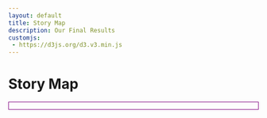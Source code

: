```yaml
---
layout: default
title: Story Map
description: Our Final Results
customjs:
 - https://d3js.org/d3.v3.min.js
---
```

# Story Map


<html>
<head>
  <meta charset="utf-8">
  <meta name="viewport" content="width=device-width">
  <title>JS Bin</title>
  <style id="jsbin-css">
  .boxed {
  border: 1px solid purple ;
  }
  .background {
    fill: #eee;
    pointer-events: all;
  }
  .background-trial {
    fill: 'black';
  }
  .button {
    position: relative;
  }
  .map-layer {
    fill: #fff;
    stroke: #aaa;
  }
  .effect-layer{
    pointer-events:none;
  }
  text{
    font-family: 'Helvetica Neue', Helvetica, Arial, sans-serif;
    font-weight: 300;
  }
  text.big-text{
    font-size: 30px;
    font-weight: 400;
  }
  .effect-layer text, text.dummy-text{
    font-size: 12px;
  }
  .tooltip {
    position: absolute;
    z-index: 10;
    visibility: hidden;
    background: Beige;
  }
  </style>
</head>
<body>
<div class="boxed">
  <script src="https://d3js.org/d3.v3.min.js"></script>
      <div id = 'chart1'>
        <div id = 'title_div'>
        </div>
        <div id = 'dropdown'></div>
    </div>
  <script id="jsbin-javascript">
  var width = 800,
      height = 300,
      left;

  // Define color scale
  var color = d3.scale.linear()
    .domain([1, 5])
    .clamp(true)
    .range(['white', 'SteelBlue']);

  var projection = d3.geo.mercator()
                       .scale(900)
                       .center([-103.7,38])
                       .translate([(width)/2, (height)/2])

  var path = d3.geo.path()
    .projection(projection);


  var title_svg = d3.select('#title_div')
    .append('svg')
    .attr('width', width)
    .attr('height', 100);

  title_svg.append('rect')
    .attr('id', 'title_background')
    .attr('class', 'background')
    .attr('width', width)
    .attr('height', 100);


  // Set svg width & height
  var svg = d3.select('#chart1')
    .append('svg')
    .attr('width', width)
    .attr('height', height);

  // Add background
  svg.append('rect')
    .attr('class', 'background')
    .attr('width', width)
    .attr('height', height);



  var filter_y = 77;
  var filter_text = 90;
  var year_x = 280;
  var space_x = 50;
  var assigned = true;
  var zoom_in = false;

  var years = [{'x': year_x + (0*space_x), 'year': 2001},
  {'x': year_x + (1*space_x), 'year': 2002},
  {'x': year_x + (2*space_x), 'year': 2003},
  {'x': year_x + (3*space_x), 'year': 2004},
  {'x': year_x + (4*space_x), 'year': 2005},
  {'x': year_x + (5*space_x), 'year': 2006},
  {'x': year_x + (6*space_x), 'year': 2007},
  {'x': year_x + (7*space_x), 'year': 2008},
  {'x': year_x + (8*space_x), 'year': 2009},
  {'x': year_x + (9*space_x), 'year': 2010},
  {'x': year_x + (10*space_x), 'year': 2011},
  {'x': year_x + (11*space_x), 'year': 2012}];

  var year_buttons = title_svg.selectAll("rect")
                              .filter(function(d) {
                                return d;
                              })
                             .data(years)
                             .enter()
                             .append("rect");

  var yearAttributes = year_buttons
                          .attr("width", 50)
                          .attr("height", 18)
                          // .attr('r', 8)
                          .attr("x", function (d) { return d.x; })
                          .style("y", filter_y)
                          .style('opacity', 0.2);

  year_buttons.filter(function(d) { return d.year == 2001; })
    .style('opacity', 0.5);

  for (var i = 0; i < years.length; i++) {
    title_svg.append('text').text(years[i].year)
      .attr('id', 'year_text')
      .attr('dx', years[i].x + 13)
      .attr('dy', filter_y + 13)
      .style('font-size', 12);
  }


  title_svg.append('text').text('Patents: ').attr('x', 10).attr('y', filter_text);

  var assigned_filter = title_svg.append('rect')
    .attr('id', 'assigned_filter')
    .attr('width', 70)
    .attr('height', 18)
    .attr('x', 80)
    .attr('y', filter_y)
    .style('opacity', 0.5);
    title_svg.append('text').text('Assigned').attr('x', 90).attr('y', filter_text).style('font-size', 12);

  var invented_filter = title_svg.append('rect')
    .attr('id', 'invented_filter')
    .attr('width', 70)
    .attr('height', 18)
    .attr('x', 150)
    .attr('y', filter_y)
    .style('opacity', 0.2);
    title_svg.append('text').text('Invented').attr('id', 'invented_filter').attr('x', 165).attr('y', filter_text).style('font-size', 12);







  var g = svg.append('g');


  var effectLayer = g.append('g')
    .classed('effect-layer', true);


  var mapLayer = g.append('g')
    .classed('map-layer', true);


  var dummyText = g.append('text')
    .classed('dummy-text', true)
    .attr('x', 10)
    .attr('y', 30)
    .style('opacity', 0);


  var bigText = g.append('text')
    .classed('big-text', true)
    .attr('x', 20)
    .attr('y', 45);


  var tooltip = d3.select('#chart1')
         .append('g')
         .attr('class', 'tooltip');


  svg.append('rect')
    .attr('id', 'summary_stats')
    .attr('width', (width / 5) + 20)
    .attr('height', 900)
    .attr("transform","translate(0,0)")
    .attr("fill", "SteelBlue")
    .style('opacity', 0.1)
    .attr('stroke', 'black')
    .attr('stroke-width', 0.2);

  title_svg.append('text')
    .attr('id', 'title')
    .text('Top Innovative Cities in the United States')
    .attr('font-size', 24)
    .attr('x', 400)
    .attr('y', 30);

  svg.append('text')
    .attr('id', 'year')
    .text('Year: ')
    .attr('font-weight', 'bold')
    .attr('font-size', 12)
    .attr('x', 10)
    .attr('y', 30);

  svg.append('text')
    .attr('id', 'top_features')
    .text('Logistic Regression Coefficients: ')
    .attr('font-weight', 'bold')
    .attr('font-size', 12)
    .attr('x', 10)
    .attr('y', 50);

  svg.append('text')
    .text('Feature')
    .attr('font-weight', 'bold')
    .attr('font-size', 12)
    .attr('x', 20)
    .attr('y', 80);


  svg.append('text')
    .text('Assigned')
    .attr('font-weight', 'bold')
    .attr('font-size', 12)
    .attr('x', 120)
    .attr('y', 80);

  svg.append('text')
      .text('Invented')
      .attr('font-weight', 'bold')
      .attr('font-size', 12)
      .attr('x', 180)
      .attr('y', 80);

  svg.append('text')
    .text('Top Cities: ')
    .attr('id', 'top_cities')
    .attr('font-weight', 'bold')
    .attr('font-size', 12)
    .attr('x', 10)
    .attr('y', 250);

  svg.append('text')
    .text('Place: ')
    .attr('font-weight', 'bold')
    .attr('font-size', 12)
    .attr('x', 10)
    .attr('y', 400);

  svg.append('text')
    .text('Total Patents: ')
    .attr('font-weight', 'bold')
    .attr('font-size', 12)
    .attr('x', 10)
    .attr('y', 420);

  svg.append('text')
    .text('Total Invented Patents: ')
    .attr('font-weight', 'bold')
    .attr('font-size', 12)
    .attr('x', 10)
    .attr('y', 440);

  svg.append('text')
    .text('Average SBIR Funding: ')
    .attr('font-weight', 'bold')
    .attr('font-size', 12)
    .attr('x', 10)
    .attr('y', 460);

  svg.append('text')
    .text('Percent Creative Class: ')
    .attr('font-weight', 'bold')
    .attr('font-size', 12)
    .attr('x', 10)
    .attr('y', 480);

  svg.append('text')
    .text("Percent Bachelor's Deg: ")
    .attr('font-weight', 'bold')
    .attr('font-size', 12)
    .attr('x', 10)
    .attr('y', 500);

  svg.append('text')
    .text("Percent Graduate Deg: ")
    .attr('font-weight', 'bold')
    .attr('font-size', 12)
    .attr('x', 10)
    .attr('y', 520);

  svg.append('text')
    .text("Percent Foreign Born: ")
    .attr('font-weight', 'bold')
    .attr('font-size', 12)
    .attr('x', 10)
    .attr('y', 540);

  svg.append('text')
    .text("Median Household Income: ")
    .attr('font-weight', 'bold')
    .attr('font-size', 12)
    .attr('x', 10)
    .attr('y', 560);



  d3.json('https://gist.githubusercontent.com/rohuniyer/c44fead13bb1f6ec517bdb53f36870da/raw/aba3df59a745810f7afef833b0728a6b70ba8129/new_cities_stats.json', function(error, mapData) {

    //console.log(mapData.features[0].properties.place_name)

    var features = mapData.features;

    var spacing = 20;

    var f_3 = d3.format(".3f");
    var f_1 = d3.format(",.0f");


    var year = 2001;

    d3.csv('https://raw.githubusercontent.com/rohuniyer/a_story_of_cities_and_patents/master/csv_for_summary.csv',
      function(data) {
        //console.log(data[0]);

        var annualPatentSummary = d3.nest()
          .key(function(d) { return d.Year; })
          .rollup(function(v) { return d3.sum(v, function(d) { return d['Patents']; }); })
          .entries(data);


        var annualInventorPatentSummary = d3.nest()
            .key(function(d) { return d.Year; })
            .rollup(function(v) { return d3.sum(v, function(d) { return d.inventor_patents; }); })
            .entries(data);


        var annualSBIRSummary = d3.nest()
          .key(function(d) { return d.Year; })
          .rollup(function(v) { return d3.mean(v, function(d) { return d['Award Mean']; }); })
          .entries(data);


        var annualCC = d3.nest()
          .key(function(d) { return d.Year; })
          .rollup(function(v) { return d3.mean(v, function(d) { return d.percent_creative_class; }); })
          .entries(data);

        var annualBachelors = d3.nest()
          .key(function(d) {return d.Year; })
          .rollup(function(v) { return d3.mean(v, function(d) { return d.percent_bachelors; }); })
          .entries(data);

        var annualGraduate = d3.nest()
          .key(function(d) { return d.Year; })
          .rollup(function(v) { return d3.mean(v, function(d) { return d.percent_graduate; }); })
          .entries(data);

        var annualForeignBorn = d3.nest()
          .key(function(d) { return d.Year; })
          .rollup(function(v) { return d3.mean(v, function(d) { return d.percent_foreign_born; }); })
          .entries(data);

        var annualMedianIncome = d3.nest()
          .key(function(d) { return d.Year; })
          .rollup(function(v) { return d3.mean(v, function(d) { return d.median_household_income; }); })
          .entries(data);

        var topCities = d3.nest()
          .key(function(d) { return d.Year; })
          .entries(data);

        function rank_inventor_cities() {
          var ranked_cities = [];
          for (var i = 0; i < Object.keys(topCities).length; i++) {
            ranked_cities.push(topCities[i].values.map(d => [d.city_state, d.inventor_patents]));
          }
          for (var i = 0; i < ranked_cities.length; i++) {
            ranked_cities[i].sort(function (a, b) {
              return b[1] - a[1];
            })
            ranked_cities[i] = ranked_cities[i].map(d => d[0]);
          }
          return ranked_cities;
        }
        var ranked_inventor_cities = rank_inventor_cities();




        function get_cities() {
          var ranked_cities = []
          for (var i = 0; i < Object.keys(topCities).length; i++) {
            ranked_cities.push(topCities[i].values.map(d => d.city_state));
          }
          return ranked_cities;
        }

        var ranked_cities = get_cities();


        d3.csv('https://raw.githubusercontent.com/rohuniyer/a_story_of_cities_and_patents/master/regression_results.csv',
          function(regression_data) {

            var annualRegressionSummary = d3.nest()
              .key(function(d) { return d.Year; })
              .key(function(v) { return v.score; })
              .entries(regression_data);


            function regression_results_text() {

              var results_y = 100;

              //Award Mean
              svg.append('text')
                .text('SBIR Mean: ')
                .attr('font-size', 12)
                .attr('x', 20)
                .attr('y', results_y);

              svg.append('text')
                .text(function(d) {
                  return f_3(annualRegressionSummary[year-2001].values[0].values[0].award_mean);
                })
                .attr('id', 'award_mean_sa')
                .attr('font-size', 12)
                .attr('x', 120)
                .attr('y', results_y);

              svg.append('text')
                .text(function(d) {
                  return f_3(annualRegressionSummary[year-2001].values[1].values[0].award_mean);
                })
                .attr('id', 'award_mean_si')
                .attr('font-size', 12)
                .attr('x', 180)
                .attr('y', results_y);

              //Perc Creative Class
              svg.append('text')
                .text('Creative Class: ')
                .attr('font-size', 12)
                .attr('x', 20)
                .attr('y', results_y + spacing);

              svg.append('text')
                .text(function(d) {
                  return f_3(annualRegressionSummary[year-2001].values[0].values[0].scaled_perc_creative_class);
                })
                .attr('id', 'scaled_perc_creative_class_sa')
                .attr('font-size', 12)
                .attr('x', 120)
                .attr('y', results_y + spacing);

              svg.append('text')
                .text(function(d) {
                  return f_3(annualRegressionSummary[year-2001].values[1].values[0].scaled_perc_creative_class);
                })
                .attr('id', 'scaled_perc_creative_class_si')
                .attr('font-size', 12)
                .attr('x', 180)
                .attr('y', results_y + spacing);


              //Perc Bachelors
              svg.append('text')
                .text('Bachelors Deg.: ')
                .attr('font-size', 12)
                .attr('x', 20)
                .attr('y', results_y + (2*spacing));

              svg.append('text')
                .text(function(d) {
                  return f_3(annualRegressionSummary[year-2001].values[0].values[0].percent_bachelors);
                })
                .attr('id', 'percent_bachelors_sa')
                .attr('font-size', 12)
                .attr('x', 120)
                .attr('y', results_y + (2*spacing));

              svg.append('text')
                .text(function(d) {
                  return f_3(annualRegressionSummary[year-2001].values[1].values[0].percent_bachelors);
                })
                .attr('id', 'percent_bachelors_si')
                .attr('font-size', 12)
                .attr('x', 180)
                .attr('y', results_y + (2*spacing));

              //Perc Graduate
              svg.append('text')
                .text('Graduates Deg.: ')
                .attr('font-size', 12)
                .attr('x', 20)
                .attr('y', results_y + (3*spacing));

              svg.append('text')
                .text(function(d) {
                  return f_3(annualRegressionSummary[year-2001].values[0].values[0].percent_graduate);
                })
                .attr('id', 'percent_graduate_sa')
                .attr('font-size', 12)
                .attr('x', 120)
                .attr('y', results_y + (3*spacing));

              svg.append('text')
                .text(function(d) {
                  return f_3(annualRegressionSummary[year-2001].values[1].values[0].percent_graduate);
                })
                .attr('id', 'percent_graduate_si')
                .attr('font-size', 12)
                .attr('x', 180)
                .attr('y', results_y + (3*spacing));

                //Perc Foreign Born
                svg.append('text')
                  .text('Foreign Born: ')
                  .attr('font-size', 12)
                  .attr('x', 20)
                  .attr('y', results_y + (4*spacing));

                svg.append('text')
                  .text(function(d) {
                    return f_3(annualRegressionSummary[year-2001].values[0].values[0].percent_foreign_born);
                  })
                  .attr('id', 'percent_foreign_born_sa')
                  .attr('font-size', 12)
                  .attr('x', 120)
                  .attr('y', results_y + (4*spacing));

                svg.append('text')
                  .text(function(d) {
                    return f_3(annualRegressionSummary[year-2001].values[1].values[0].percent_foreign_born);
                  })
                  .attr('id', 'percent_foreign_born_si')
                  .attr('font-size', 12)
                  .attr('x', 180)
                  .attr('y', results_y + (4*spacing));

                //Recipient Mean
                svg.append('text')
                  .text('Federal Funding: ')
                  .attr('font-size', 12)
                  .attr('x', 20)
                  .attr('y', results_y + (5*spacing));

                svg.append('text')
                  .text(function(d) {
                    return f_3(annualRegressionSummary[year-2001].values[0].values[0].recipient_mean);
                  })
                  .attr('id', 'recipient_mean_sa')
                  .attr('font-size', 12)
                  .attr('x', 120)
                  .attr('y', results_y + (5*spacing));

                svg.append('text')
                  .text(function(d) {
                    return f_3(annualRegressionSummary[year-2001].values[1].values[0].recipient_mean);
                  })
                  .attr('id', 'recipient_mean_si')
                  .attr('font-size', 12)
                  .attr('x', 180)
                  .attr('y', results_y + (5*spacing));

                //Median Household Income
                svg.append('text')
                  .text('Household Income: ')
                  .attr('font-size', 12)
                  .attr('x', 20)
                  .attr('y', results_y + (6*spacing));

                svg.append('text')
                  .text(function(d) {
                    return f_3(annualRegressionSummary[year-2001].values[0].values[0].median_household_income);
                  })
                  .attr('id', 'median_household_income_sa')
                  .attr('font-size', 12)
                  .attr('x', 120)
                  .attr('y', results_y + (6*spacing));

                svg.append('text')
                  .text(function(d) {
                    return f_3(annualRegressionSummary[year-2001].values[1].values[0].median_household_income);
                  })
                  .attr('id', 'median_household_income_si')
                  .attr('font-size', 12)
                  .attr('x', 180)
                  .attr('y', results_y + (6*spacing));


            }

            regression_results_text();





    d3.json('https://raw.githubusercontent.com/rohuniyer/a_story_of_cities_and_patents/master/city_stats.json', function(error, cityData) {

      var centroids = features.map(function (feature){
        return path.centroid(feature);
      });


        var years = Object.keys(cityData).sort();

        var city_features = cityData[year];

        draw_legend();


        function write_top_cities() {
          svg.append('text')
           .html(function (d) {
             if (assigned) {
               var curr_city = city_features[ranked_cities[year-2001][0]]
             }
             else {
               var curr_city = city_features[ranked_inventor_cities[year-2001][0]]
             }
             var city_rank = '1 | ' + curr_city.city_for_viewing;
             return city_rank; //topCities[year-2001].values[0].city_state;
           })
           .attr('id', 'top_cities_1')
           .attr('font-size', 12)
           .attr('x', 20)
           .attr('y', 270)

           svg.append('text')
            .html(function (d) {
              if (assigned) {
                var curr_city = city_features[ranked_cities[year-2001][1]]
              }
              else {
                var curr_city = city_features[ranked_inventor_cities[year-2001][1]]
              }
              var city_rank = '2 | ' + curr_city.city_for_viewing;
              return city_rank; //topCities[year-2001].values[0].city_state;
            })
            .attr('id', 'top_cities_2')
            .attr('font-size', 12)
            .attr('x', 20)
            .attr('y', 285)

            svg.append('text')
             .html(function (d) {
               if (assigned) {
                 var curr_city = city_features[ranked_cities[year-2001][2]]
               }
               else {
                 var curr_city = city_features[ranked_inventor_cities[year-2001][2]]
               }
               var city_rank = '3 | ' + curr_city.city_for_viewing;
               return city_rank; //topCities[year-2001].values[0].city_state;
             })
             .attr('id', 'top_cities_3')
             .attr('font-size', 12)
             .attr('x', 20)
             .attr('y', 300)

             svg.append('text')
              .html(function (d) {
                if (assigned) {
                  var curr_city = city_features[ranked_cities[year-2001][3]]
                }
                else {
                  var curr_city = city_features[ranked_inventor_cities[year-2001][3]]
                }
                var city_rank = '4 | ' + curr_city.city_for_viewing;
                return city_rank; //topCities[year-2001].values[0].city_state;
              })
              .attr('id', 'top_cities_4')
              .attr('font-size', 12)
              .attr('x', 20)
              .attr('y', 315)

              svg.append('text')
               .html(function (d) {
                 if (assigned) {
                   var curr_city = city_features[ranked_cities[year-2001][4]]
                 }
                 else {
                   var curr_city = city_features[ranked_inventor_cities[year-2001][4]]
                 }
                 var city_rank = '5 | ' + curr_city.city_for_viewing;
                 return city_rank; //topCities[year-2001].values[0].city_state;
               })
               .attr('id', 'top_cities_5')
               .attr('font-size', 12)
               .attr('x', 20)
               .attr('y', 330)
        }

        write_top_cities();


        var summary_stats_x = 150;
        var summary_stats_y = 400;


         svg.append('text')
           .text('USA')
           .attr('id', 'place_name')
           .attr('font-size', 12)
           .attr('x', summary_stats_x)
           .attr('y', 400);

         svg.append('text')
           .text(function(d) {
             return f_1(annualPatentSummary[year - 2001].values);
           })
           .attr('id', 'patents')
           .attr('font-size', 12)
           .attr('x', summary_stats_x)
           .attr('y', 420);

        svg.append('text')
             .text(function(d) {
               return f_1(annualInventorPatentSummary[year - 2001].values);
             })
             .attr('id', 'inventor_patents')
             .attr('font-size', 12)
             .attr('x', summary_stats_x)
             .attr('y', 440);

        svg.append('text')
           .text(function (d) {
             return '$' + f_1(annualSBIRSummary[year - 2001].values);
           })
           .attr('id', 'funding')
           .attr('font-size', 12)
           .attr('x', summary_stats_x)
           .attr('y', 460);

        svg.append('text')
           .text(function(d) {
             return f_3(annualCC[year - 2001].values);
           })
           .attr('id', 'perc_cc')
           .attr('font-size', 12)
           .attr('x', summary_stats_x)
           .attr('y', 480);

           svg.append('text')
              .text(function(d) {
                return f_3(annualBachelors[year - 2001].values);
              })
              .attr('id', 'perc_bachelors_summary')
              .attr('font-size', 12)
              .attr('x', summary_stats_x)
              .attr('y', 500);

          svg.append('text')
             .text(function(d) {
               return f_3(annualGraduate[year - 2001].values);
             })
             .attr('id', 'perc_graduate_summary')
             .attr('font-size', 12)
             .attr('x', summary_stats_x)
             .attr('y', 520);

         svg.append('text')
            .text(function(d) {
              return f_3(annualForeignBorn[year - 2001].values);
            })
            .attr('id', 'perc_fb_summary')
            .attr('font-size', 12)
            .attr('x', summary_stats_x)
            .attr('y', 540);


        svg.append('text')
           .text(function(d) {
             return '$' + f_1(annualMedianIncome[year - 2001].values);
           })
           .attr('id', 'perc_income_summary')
           .attr('font-size', 12)
           .attr('x', summary_stats_x)
           .attr('y', 560);



        function draw_circles() {
          mapLayer.selectAll('circle')
              .data(features)
              .enter().append('circle')
              .attr('cx', function(d) {
                return projection([d.properties.lon, d.properties.lat])[0];
              })
              .attr('cy', function(d) {
                return projection([d.properties.lon, d.properties.lat])[1];
              })
              .attr('r', function(d) {
                var city_name = d.properties.city_state;
                var curr_city = city_features[city_name];
                if (assigned) {
                  return Math.pow(Math.log(curr_city.Patents / 2), 1.5);
                }
                else{
                  return Math.pow(Math.log(curr_city.inventor_patents / 2), 1.5);
                }
                //return (Math.pow(curr_city.Score_assigned, 3)) / 8;
              })
              .attr("stroke","")
              .style('fill', function(d) {
                var city_name = d.properties.city_state;
                var curr_city = city_features[city_name];
                return (color(curr_city.Score_invented));
              })
              .on('mouseover', function(d) {
                    d3.select(this)
                      .style('fill', 'grey')
                      .attr("stroke","black");

                      var city_name = d.properties.city_state;
                      var curr_city = city_features[city_name];
                      //mouseover(curr_city);
                      tooltip.html(format_description(d, curr_city));
                      tooltip.style('visibility', 'visible');
                      tooltip.style('top', (d3.event.pageY+20) + "px")
                             .style('left', (d3.event.pageX+10) + "px");
               })
              .on('mouseout', function(d) {
                      var city_name = d.properties.city_state;
                      var curr_city = city_features[city_name];
                      d3.select(this).style('fill', function(d) {
                          return (color(curr_city.Score_invented));
                      })
                      .attr("stroke","");
                      tooltip.style('visibility', 'hidden');

              })
              .on('click', function(d) {
                        var city_name = d.properties.city_state;
                        var curr_city = city_features[city_name];
                        change_summary_stats(d, curr_city);
                        change_clicked_top_cities(d, city_name);
                        clicked(d, curr_city);
              });
        }

        draw_circles();

        //Draw each province as a path

        assigned_filter.on("mouseover", function(d) {
          console.log("assigned_filter");
          d3.select(this).style('opacity', 0.5);
          d3.select('#invented_filter').style('opacity', 0.2);
          assigned = true;
          change_top_cities();
          mapLayer.selectAll('circle')
              .data(features)
              .attr('cx', function(d) {
                return projection([d.properties.lon, d.properties.lat])[0];
              })
              .attr('cy', function(d) {
                return projection([d.properties.lon, d.properties.lat])[1];
              })
              .attr('r', function(d) {
                var city_name = d.properties.city_state;
                var curr_city = city_features[city_name];
                  if (zoom_in) {
                    if (assigned) {
                      return Math.pow(Math.log(curr_city.Patents / 12), 1.2);
                    }
                    else {
                      return Math.pow(Math.log(curr_city.inventor_patents / 12), 1.2);
                    }
                  }
                  else {
                    if (assigned) {
                      return Math.pow(Math.log(curr_city.Patents / 2), 1.5);
                    }
                    else{
                      return Math.pow(Math.log(curr_city.inventor_patents / 2), 1.5);
                    }
                  }

              })
              .attr("stroke","")
              .style('fill', function(d) {
                var city_name = d.properties.city_state;
                var curr_city = city_features[city_name];
                return (color(curr_city.Score_invented));
              })
              .on('mouseover', function(d) {
                    d3.select(this)
                      .style('fill', 'grey')
                      .attr("stroke","black");

                      var city_name = d.properties.city_state;
                      var curr_city = city_features[city_name];
                      //mouseover(curr_city);
                      tooltip.html(format_description(d, curr_city));
                      tooltip.style('visibility', 'visible');
                      tooltip.style('top', (d3.event.pageY+20) + "px")
                             .style('left', (d3.event.pageX+10) + "px");
               })
              .on('mouseout', function(d) {
                      var city_name = d.properties.city_state;
                      var curr_city = city_features[city_name];
                      d3.select(this).style('fill', function(d) {
                          return (color(curr_city.Score_invented));
                      })
                      .attr("stroke","");
                      tooltip.style('visibility', 'hidden');

              })
              .on('click', function(d) {
                        var city_name = d.properties.city_state;
                        var curr_city = city_features[city_name];
                        change_summary_stats(d, curr_city);
                        change_clicked_top_cities(d, city_name);
                        clicked(d, curr_city);
              });
        });

        invented_filter.on('mouseover', function() {
          console.log('invented_filter');
          d3.select(this).style('opacity', 0.5);
          d3.select('#assigned_filter').style('opacity', 0.2);
          assigned = false;
          change_top_cities();
          mapLayer.selectAll('circle')
              .data(features)
              .attr('cx', function(d) {
                return projection([d.properties.lon, d.properties.lat])[0];
              })
              .attr('cy', function(d) {
                return projection([d.properties.lon, d.properties.lat])[1];
              })
              .attr('r', function(d) {
                var city_name = d.properties.city_state;
                var curr_city = city_features[city_name];
                if (zoom_in) {
                  if (assigned) {
                    return Math.pow(Math.log(curr_city.Patents / 12), 1.2);
                  }
                  else {
                    return Math.pow(Math.log(curr_city.inventor_patents / 12), 1.2);
                  }
                }
                else {
                  if (assigned) {
                    return Math.pow(Math.log(curr_city.Patents / 2), 1.5);
                  }
                  else{
                    return Math.pow(Math.log(curr_city.inventor_patents / 2), 1.5);
                  }
                }
              })
              .attr("stroke","")
              .style('fill', function(d) {
                var city_name = d.properties.city_state;
                var curr_city = city_features[city_name];
                return (color(curr_city.Score_invented));
              })
              .on('mouseover', function(d) {
                    d3.select(this)
                      .style('fill', 'grey')
                      .attr("stroke","black");

                      var city_name = d.properties.city_state;
                      var curr_city = city_features[city_name];
                      //mouseover(curr_city);
                      tooltip.html(format_description(d, curr_city));
                      tooltip.style('visibility', 'visible');
                      tooltip.style('top', (d3.event.pageY+20) + "px")
                             .style('left', (d3.event.pageX+10) + "px");
               })
              .on('mouseout', function(d) {
                      var city_name = d.properties.city_state;
                      var curr_city = city_features[city_name];
                      d3.select(this).style('fill', function(d) {
                          return (color(curr_city.Score_invented));
                      })
                      .attr("stroke","");
                      tooltip.style('visibility', 'hidden');

              })
              .on('click', function(d) {
                        var city_name = d.properties.city_state;
                        var curr_city = city_features[city_name];
                        change_summary_stats(d, curr_city);
                        change_clicked_top_cities(d, city_name);
                        clicked(d, curr_city);
              });
        })



        year_buttons.on('mouseover', function (d) {
          year = d.year;
          title_svg.selectAll('rect').filter(function(d) { return d; }).style('opacity', 0.2);
          title_svg.selectAll('#year_text').style('font-color', 'white');
          d3.select(this).style('opacity', 0.5);
          var city_features = cityData[year];
          change_annual_stats(d);
          change_regression_results_text(d);
          change_top_cities(d);
          //Draw each province as a path
          mapLayer.selectAll('circle')
              .data(features)
              .attr('cx', function(d) {
                return projection([d.properties.lon, d.properties.lat])[0];
              })
              .attr('cy', function(d) {
                return projection([d.properties.lon, d.properties.lat])[1];
              })
              .attr('r', function(d) {
                var city_name = d.properties.city_state;
                var curr_city = city_features[city_name];
                if (zoom_in) {
                  if (assigned) {
                    return Math.pow(Math.log(curr_city.Patents / 12), 1.2);
                  }
                  else {
                    return Math.pow(Math.log(curr_city.inventor_patents / 12), 1.2);
                  }
                }
                else {
                  if (assigned) {
                    return Math.pow(Math.log(curr_city.Patents / 2), 1.5);
                  }
                  else{
                    return Math.pow(Math.log(curr_city.inventor_patents / 2), 1.5);
                  }
                }
              })
              .attr("stroke","")
              .style('fill', function(d) {
                var city_name = d.properties.city_state;
                var curr_city = city_features[city_name];
                return (color(curr_city.Score_invented));
              })
              .on('mouseover', function(d) {
                    d3.select(this)
                      .style('fill', 'grey')
                      .attr("stroke","black");

                      var city_name = d.properties.city_state;
                      var curr_city = city_features[city_name];
                      //mouseover(curr_city);
                      tooltip.html(format_description(d, curr_city));
                      tooltip.style('visibility', 'visible');
                      tooltip.style('top', (d3.event.pageY+20) + "px")
                             .style('left', (d3.event.pageX+10) + "px");
               })
              .on('mouseout', function(d) {
                      var city_name = d.properties.city_state;
                      var curr_city = city_features[city_name];
                      d3.select(this).style('fill', function(d) {
                          return (color(curr_city.Score_invented));
                      })
                      .attr("stroke","");
                      tooltip.style('visibility', 'hidden');

              })
              .on('click', function(d) {
                        var city_name = d.properties.city_state;
                        var curr_city = city_features[city_name];
                        change_summary_stats(d, curr_city);
                        change_clicked_top_cities(d, city_name);
                        clicked(d, curr_city);
              });
        })


            // When the button is changed, run the updateChart function
            // dropdown.on("change", function(d) {
            //     year = d3.select(this).property('value')
            //     var city_features = cityData[year];
            //     change_annual_stats(d);
            //     change_regression_results_text(d);
            //     change_top_cities(d);
            //     //Draw each province as a path
            //     mapLayer.selectAll('circle')
            //         .data(features)
            //         .attr('cx', function(d) {
            //           return projection([d.properties.lon, d.properties.lat])[0];
            //         })
            //         .attr('cy', function(d) {
            //           return projection([d.properties.lon, d.properties.lat])[1];
            //         })
            //         .attr('r', function(d) {
            //           var city_name = d.properties.city_state;
            //           var curr_city = city_features[city_name];
            //             if (assigned) {
            //               return Math.pow(Math.log(curr_city.Patents / 2), 1.5);
            //             }
            //             else{
            //               return Math.pow(Math.log(curr_city.inventor_patents / 2), 1.5);
            //             }
            //         })
            //         .attr("stroke","")
            //         .style('fill', function(d) {
            //           var city_name = d.properties.city_state;
            //           var curr_city = city_features[city_name];
            //           return (color(curr_city.Score_invented));
            //         })
            //         .on('mouseover', function(d) {
            //               d3.select(this)
            //                 .style('fill', 'grey')
            //                 .attr("stroke","black");
            //
            //                 var city_name = d.properties.city_state;
            //                 var curr_city = city_features[city_name];
            //                 //mouseover(curr_city);
            //                 tooltip.html(format_description(d, curr_city));
            //                 tooltip.style('visibility', 'visible');
            //                 tooltip.style('top', (d3.event.pageY+20) + "px")
            //                        .style('left', (d3.event.pageX+10) + "px");
            //          })
            //         .on('mouseout', function(d) {
            //                 var city_name = d.properties.city_state;
            //                 var curr_city = city_features[city_name];
            //                 d3.select(this).style('fill', function(d) {
            //                     return (color(curr_city.Score_invented));
            //                 })
            //                 .attr("stroke","");
            //                 tooltip.style('visibility', 'hidden');
            //
            //         })
            //         .on('click', function(d) {
            //                   var city_name = d.properties.city_state;
            //                   var curr_city = city_features[city_name];
            //                   change_summary_stats(d, curr_city);
            //                   change_clicked_top_cities(d, city_name);
            //                   clicked(d, curr_city);
            //         });
            //
            // })

            function format_description(d, curr_city) {
              var to_return = '<b> ' + curr_city.city_for_viewing +  ' </b> <br> Patents: ' + curr_city.Patents +  ' </b> <br> Invented Patents: ' + curr_city.inventor_patents;
              return to_return;
            }


            // When clicked, zoom in
            function clicked(d, curr_city) {
              var x, y, k;
              // Compute centroid of the selected path
              if (d && centered !== d) {

                d3.select('#summary_stats')
                  .style('opacity', 0.2);

                console.log(d.properties.city_state);

                var centroid = path.centroid(d);
                x = centroid[0];
                y = centroid[1];
                k = 8;
                centered = d;
                zoom_in = true;

                // d3.select('#title').text('');

                mapLayer.selectAll('circle')
                  .transition()
                  .duration(750)
                  .attr("stroke-width", 0.1)
                  .attr('r', function(d) {
                    var city_name = d.properties.city_state;
                    var curr_city = city_features[city_name];
                    if (assigned) {
                      return Math.pow(Math.log(curr_city.Patents / 12), 1.2);
                    }
                    else {
                      return Math.pow(Math.log(curr_city.inventor_patents / 12), 1.2);
                    }

            //          return d.properties.Score_assigned / 3.5;
                });
              } else {

                d3.select('#summary_stats')
                  .style('opacity', 0.2);

                zoom_in = false;

                x = width/2;
                y = height/2;
                k = 1;
                centered = null;

                // d3.select('#title').text('Top Innovative Cities in the United States');

                mapLayer.selectAll('circle')
                    .transition()
                    .duration(750)
                    .attr("stroke-width", 0.5)
                    .attr('r', function(d) {
                                var city_name = d.properties.city_state;
                                var curr_city = city_features[city_name];
                                if (assigned) {
                                  return Math.pow(Math.log(curr_city.Patents / 2), 1.5);
                                }
                                else{
                                  return Math.pow(Math.log(curr_city.inventor_patents / 2), 1.5);
                                }
                          //return (Math.pow(curr_city.Score_assigned, 3)) / 8;
                        //return (d.properties.fips);
                        // return (Math.pow(d.properties.Year, 3)) / 8;
                });


              }
              //change_summary_stats(d);
              // Zoom
              g.transition()
                .duration(750)
                .attr('transform', 'translate(' + width / 2 + ',' + height / 2 + ')scale(' + k + ')translate(' + -x + ',' + -y + ')');
            }

            function draw_legend() {

              var top_City = ranked_cities[year-2001][0]
              var tophalf_City = ranked_cities[year-2001][30]
              var bottomhalf_City = ranked_cities[year-2001][80]
              var bottom_City = ranked_cities[year-2001][200]

              svg.append('circle')
                .attr('cx', width - 120)
                .attr('cy', height - 30)
                .attr('r', function(d) {
                  var city = city_features[top_City]
                  return Math.pow(Math.log(5000 / 2), 1.5);
                })
                .style('fill','blue')
                .style('opacity', 0.3);
              svg.append('text')
                .text(function(d) { return '5000 Patents' })
                .attr('font-size', 12)
                .attr('x', width - 90)
                .attr('y', height - 25);


                svg.append('circle')
                  .attr('cx', width - 120)
                  .attr('cy', height - 70)
                  .attr('r', function(d) {
                    var city = city_features[tophalf_City]
                    return Math.pow(Math.log(1000 / 2), 1.5);
                  })
                  .style('fill','blue')
                  .style('opacity', 0.3);
                  svg.append('text')
                    .text(function(d) { return '1000' })
                    .attr('font-size', 12)
                    .attr('x', width - 90)
                    .attr('y', height - 70);


                svg.append('circle')
                  .attr('cx', width - 120)
                  .attr('cy', height - 100)
                  .attr('r', function(d) {
                    var city = city_features[bottomhalf_City]
                    return Math.pow(Math.log(200 / 2), 1.5);
                  })
                  .style('fill','blue')
                  .style('opacity', 0.3);
                  svg.append('text')
                    .text(function(d) { return '200' })
                    .attr('font-size', 12)
                    .attr('x', width - 90)
                    .attr('y', height - 95);


              svg.append('circle')
                .attr('cx', width - 120)
                .attr('cy', height - 120)
                .attr('r', function(d) {
                  var city = city_features[bottom_City]
                  return Math.pow(Math.log(50 / 2), 1.5);
                })
                .style('fill','blue')
                .style('opacity', 0.3);
                svg.append('text')
                  .text(function(d) { return '50'  })
                  .attr('font-size', 12)
                  .attr('x', width - 90)
                  .attr('y', height - 115);

            }

            function change_annual_stats(d) {

              d3.select('#place_name').text("USA");

              d3.select("#patents").text(f_1(annualPatentSummary[year - 2001].values));

              d3.select('#inventor_patents').text(f_1(annualInventorPatentSummary[year-2001].values));

              d3.select('#funding').text('$' + f_1(annualSBIRSummary[year - 2001].values));

              d3.select('#perc_cc').text(f_3(annualCC[year - 2001].values));

              d3.select('#perc_bachelors_summary').text(f_3(annualBachelors[year - 2001].values));

              d3.select('#perc_graduate_summary').text(f_3(annualGraduate[year - 2001].values));

              d3.select('#perc_fb_summary').text(f_3(annualForeignBorn[year - 2001].values));

              d3.select('#perc_income_summary').text('$' + f_1(annualMedianIncome[year - 2001].values));

            }

            function change_summary_stats(d, curr_city) {


                  if (d && centered !== d) {

                    d3.select('#place_name').text(curr_city.city_for_viewing);

                    d3.select("#patents").text(curr_city.Patents);

                    d3.select("#inventor_patents").text(curr_city.inventor_patents)

                    d3.select('#funding').text('$' + f_1(curr_city['Award Mean']));

                    d3.select('#perc_cc').text(f_3(curr_city.percent_creative_class));

                    d3.select('#perc_bachelors_summary').text(f_3(curr_city.percent_bachelors));

                    d3.select('#perc_graduate_summary').text(f_3(curr_city.percent_graduate));

                    d3.select('#perc_fb_summary').text(f_3(curr_city.percent_foreign_born));

                    d3.select('#perc_income_summary').text('$' + f_1(curr_city.median_household_income));
                  }
                  else {
                    d3.select('#place_name').text("USA");

                    d3.select("#patents").text(f_1(annualPatentSummary[year - 2001].values));

                    d3.select('#inventor_patents').text(f_1(annualInventorPatentSummary[year-2001].values));

                    d3.select('#funding').text('$' + f_1(annualSBIRSummary[year - 2001].values));

                    d3.select('#perc_cc').text(f_3(annualCC[year - 2001].values));

                    d3.select('#perc_bachelors_summary').text(f_3(annualBachelors[year - 2001].values));

                    d3.select('#perc_graduate_summary').text(f_3(annualGraduate[year - 2001].values));

                    d3.select('#perc_fb_summary').text(f_3(annualForeignBorn[year - 2001].values));

                    d3.select('#perc_income_summary').text('$' + f_1(annualMedianIncome[year - 2001].values));
                  }

            }

            function change_regression_results_text(d) {

              d3.select('#award_mean_sa').text(f_3(annualRegressionSummary[year-2001].values[0].values[0].award_mean));
              d3.select('#award_mean_si').text(f_3(annualRegressionSummary[year-2001].values[1].values[0].award_mean));

              d3.select('#scaled_perc_creative_class_sa').text(f_3(annualRegressionSummary[year-2001].values[0].values[0].scaled_perc_creative_class));
              d3.select('#scaled_perc_creative_class_si').text(f_3(annualRegressionSummary[year-2001].values[1].values[0].scaled_perc_creative_class));

              d3.select('#percent_bachelors_sa').text(f_3(annualRegressionSummary[year-2001].values[0].values[0].percent_bachelors));
              d3.select('#percent_bachelors_si').text(f_3(annualRegressionSummary[year-2001].values[1].values[0].percent_bachelors));

              d3.select('#percent_graduate_sa').text(f_3(annualRegressionSummary[year-2001].values[0].values[0].percent_graduate));
              d3.select('#percent_graduate_si').text(f_3(annualRegressionSummary[year-2001].values[1].values[0].percent_graduate));

              d3.select('#percent_foreign_born_sa').text(f_3(annualRegressionSummary[year-2001].values[0].values[0].percent_foreign_born));
              d3.select('#percent_foreign_born_si').text(f_3(annualRegressionSummary[year-2001].values[1].values[0].percent_foreign_born));

              d3.select('#recipient_mean_sa').text(f_3(annualRegressionSummary[year-2001].values[0].values[0].recipient_mean));
              d3.select('#recipient_mean_si').text(f_3(annualRegressionSummary[year-2001].values[1].values[0].recipient_mean));

              d3.select('#median_household_income_sa').text(f_3(annualRegressionSummary[year-2001].values[0].values[0].median_household_income));
              d3.select('#median_household_income_si').text(f_3(annualRegressionSummary[year-2001].values[1].values[0].median_household_income));
            }

            function change_clicked_top_cities(d, curr_city) {


              if (d && centered !== d) {

                if (assigned) {
                  index = ranked_cities[year-2001].indexOf(curr_city);

                  if (index > 3) {
                    var city_rank1 = index-1 + ' | ' + city_features[ranked_cities[year-2001][index-2]].city_for_viewing;
                    var city_rank2 = index + ' | ' + city_features[ranked_cities[year-2001][index-1]].city_for_viewing;
                    var city_rank3 = index+1 + ' | ' + city_features[ranked_cities[year-2001][index]].city_for_viewing;
                    var city_rank4 = index+2 + ' | ' + city_features[ranked_cities[year-2001][index+1]].city_for_viewing;
                    var city_rank5 = index+3 + ' | ' + city_features[ranked_cities[year-2001][index+2]].city_for_viewing;

                    d3.select('#top_cities_1').text(city_rank1);
                    d3.select('#top_cities_2').text(city_rank2);
                    d3.select('#top_cities_3').text(city_rank3);
                    d3.select('#top_cities_4').text(city_rank4);
                    d3.select('#top_cities_5').text(city_rank5);
                  }
                }
                else {
                  index = ranked_inventor_cities[year-2001].indexOf(curr_city);

                  if (index > 3) {
                    var city_rank1 = index-1 + ' | ' + city_features[ranked_inventor_cities[year-2001][index-2]].city_for_viewing;
                    var city_rank2 = index + ' | ' + city_features[ranked_inventor_cities[year-2001][index-1]].city_for_viewing;
                    var city_rank3 = index+1 + ' | ' + city_features[ranked_inventor_cities[year-2001][index]].city_for_viewing;
                    var city_rank4 = index+2 + ' | ' + city_features[ranked_inventor_cities[year-2001][index+1]].city_for_viewing;
                    var city_rank5 = index+3 + ' | ' + city_features[ranked_inventor_cities[year-2001][index+2]].city_for_viewing;

                    d3.select('#top_cities_1').text(city_rank1);
                    d3.select('#top_cities_2').text(city_rank2);
                    d3.select('#top_cities_3').text(city_rank3);
                    d3.select('#top_cities_4').text(city_rank4);
                    d3.select('#top_cities_5').text(city_rank5);
                  }

                }

              }

              else {
                if (assigned) {
                  var city_rank1= '1 | ' + city_features[ranked_cities[year-2001][0]].city_for_viewing;
                  var city_rank2= '2 | ' + city_features[ranked_cities[year-2001][1]].city_for_viewing;
                  var city_rank3= '3 | ' + city_features[ranked_cities[year-2001][2]].city_for_viewing;
                  var city_rank4= '4 | ' + city_features[ranked_cities[year-2001][3]].city_for_viewing;
                  var city_rank5= '5 | ' + city_features[ranked_cities[year-2001][4]].city_for_viewing;

                  d3.select('#top_cities_1').text(city_rank1);
                  d3.select('#top_cities_2').text(city_rank2);
                  d3.select('#top_cities_3').text(city_rank3);
                  d3.select('#top_cities_4').text(city_rank4);
                  d3.select('#top_cities_5').text(city_rank5);
                }
                else {
                  var city_rank1= '1 | ' + city_features[ranked_inventor_cities[year-2001][0]].city_for_viewing;
                  var city_rank2= '2 | ' + city_features[ranked_inventor_cities[year-2001][1]].city_for_viewing;
                  var city_rank3= '3 | ' + city_features[ranked_inventor_cities[year-2001][2]].city_for_viewing;
                  var city_rank4= '4 | ' + city_features[ranked_inventor_cities[year-2001][3]].city_for_viewing;
                  var city_rank5= '5 | ' + city_features[ranked_inventor_cities[year-2001][4]].city_for_viewing;

                  d3.select('#top_cities_1').text(city_rank1);
                  d3.select('#top_cities_2').text(city_rank2);
                  d3.select('#top_cities_3').text(city_rank3);
                  d3.select('#top_cities_4').text(city_rank4);
                  d3.select('#top_cities_5').text(city_rank5);
                }

              }

            }

            function change_top_cities(d) {

                if (assigned) {
                  var city_rank1= '1 | ' + city_features[ranked_cities[year-2001][0]].city_for_viewing;
                  var city_rank2= '2 | ' + city_features[ranked_cities[year-2001][1]].city_for_viewing;
                  var city_rank3= '3 | ' + city_features[ranked_cities[year-2001][2]].city_for_viewing;
                  var city_rank4= '4 | ' + city_features[ranked_cities[year-2001][3]].city_for_viewing;
                  var city_rank5= '5 | ' + city_features[ranked_cities[year-2001][4]].city_for_viewing;
                }
                else {
                  var city_rank1= '1 | ' + city_features[ranked_inventor_cities[year-2001][0]].city_for_viewing;
                  var city_rank2= '2 | ' + city_features[ranked_inventor_cities[year-2001][1]].city_for_viewing;
                  var city_rank3= '3 | ' + city_features[ranked_inventor_cities[year-2001][2]].city_for_viewing;
                  var city_rank4= '4 | ' + city_features[ranked_inventor_cities[year-2001][3]].city_for_viewing;
                  var city_rank5= '5 | ' + city_features[ranked_inventor_cities[year-2001][4]].city_for_viewing;
                }
                  d3.select('#top_cities_1').text(city_rank1);
                  d3.select('#top_cities_2').text(city_rank2);
                  d3.select('#top_cities_3').text(city_rank3);
                  d3.select('#top_cities_4').text(city_rank4);
                  d3.select('#top_cities_5').text(city_rank5);
                }


            });


          });
      });
  });


  d3.json('https://gist.githubusercontent.com/michellechandra/0b2ce4923dc9b5809922/raw/a476b9098ba0244718b496697c5b350460d32f99/us-states.json',
         function(error,states) {
    var state_features = states.features;
    mapLayer.selectAll("path")
      .data(state_features)
      .enter()
      .append("path")
      .attr("d", path)
      .style('opacity', 0.2)
      .style("stroke", "#fff")
      .style("stroke-width", "1")
      .style('fill', 'purple')
     });
  </script>
</div>
</body>
</html>

